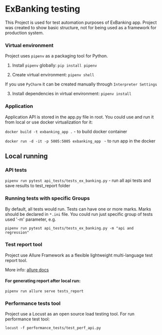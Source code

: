 # ExBanking testing
This Project is used for test automation purposes of ExBanking app.
Project was created to show basic structure, not for being used as a framework for production system.

### Virtual environment
Project uses `pipenv` as a packaging tool for Python.

1. Install `pipenv` globally: `pip install pipenv`

2. Create virtual environment: `pipenv shell`

If you use `PyCharm` it can be created manually through `Interpreter Settings`

3. Install dependencies in virtual environment: `pipenv install`

### Application
Application API is stored in the app.py file in root. You could use and run it from local or use docker virtualization for it: 

`docker build -t exbanking_app .` - to build docker container 

`docker run -d -it -p 5005:5005 exbanking_app ` - to run app in the docker 

## Local running
### API tests
`pipenv run pytest api_tests/tests_ex_banking.py` - run all api tests and save results to test_report folder

### Running tests with specific Groups
By default, all tests would run. Tests can have one or more marks. Marks should be declared in `*.ini` file. You could run 
just specific group of tests used '-m' parameter, e.g.

`pipenv run pytest api_tests/tests_ex_banking.py -m "api and regression"`

### Test report tool
Project use Allure Framework as a flexible lightweight multi-language test report tool.

More info: [allure docs](https://docs.qameta.io/allure/)

#### For generating report after local run: 

`pipenv run allure serve tests_report`

### Performance tests tool
Project use a Locust as an open source load testing tool. For run performance test tool: 

`locust -f performance_tests/test_perf_api.py`

